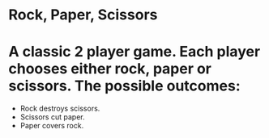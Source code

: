 # Rock, Paper, Scissors

# A classic 2 player game. Each player chooses either rock, paper or scissors. The possible outcomes:

- Rock destroys scissors.
- Scissors cut paper.
- Paper covers rock.

